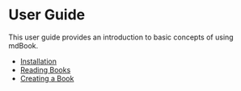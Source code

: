 # User Guide

This user guide provides an introduction to basic concepts of using mdBook.

- [Installation](installation.md)
- [Reading Books](reading.md)
- [Creating a Book](creating.md)
